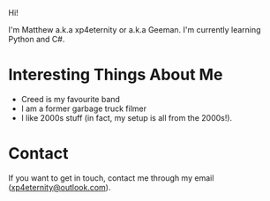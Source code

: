 Hi!

I'm Matthew a.k.a xp4eternity or a.k.a Geeman. I'm currently learning Python and C#.

# Interesting Things About Me

  - Creed is my favourite band
  - I am a former garbage truck filmer
  - I like 2000s stuff (in fact, my setup is all from the 2000s!).

# Contact
If you want to get in touch, contact me through my email (xp4eternity@outlook.com).
